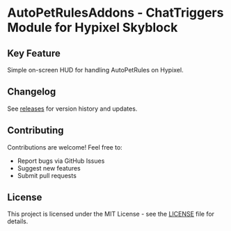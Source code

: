 # AutoPetRulesAddons - ChatTriggers Module for Hypixel Skyblock

## Key Feature

Simple on-screen HUD for handling AutoPetRules on Hypixel.

## Changelog

See [releases](https://github.com/cocosilex/AutoPetRulesAddons/releases) for version history and updates.

## Contributing

Contributions are welcome! Feel free to:

- Report bugs via GitHub Issues
- Suggest new features
- Submit pull requests

## License

This project is licensed under the MIT License - see the [LICENSE](LICENSE) file for details.